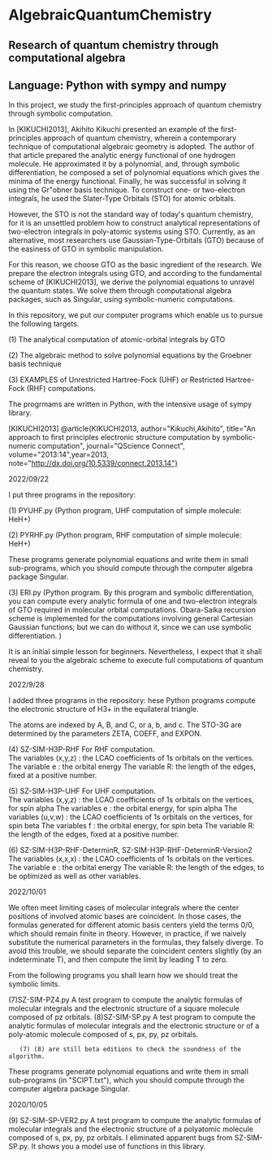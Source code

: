 # AlgebraicQuantumChemistry
## Research of quantum chemistry through computational algebra
## Language: Python with sympy and numpy

In this project,  we study the first-principles approach of quantum chemistry through symbolic computation.

In [KIKUCHI2013], Akihito Kikuchi presented an example of the first-principles approach of quantum chemistry, wherein a contemporary technique of computational algebraic geometry is adopted. The author of that article prepared the analytic energy functional of one hydrogen molecule. He approximated it by a polynomial, and, through symbolic differentiation, he composed a set of polynomial equations which gives the minima of the energy functional.  Finally, he was successful in solving it using the Gr\"obner basis technique. To construct one- or two-electron integrals, he used the Slater-Type Orbitals (STO) for atomic orbitals.

However, the STO  is not the standard way of today's quantum chemistry, for it is an unsettled problem how to construct analytical representations of two-electron integrals in poly-atomic systems using STO.  Currently, as an alternative, most researchers use Gaussian-Type-Orbitals (GTO) because of the easiness of GTO in symbolic manipulation.

For this reason, we choose GTO as the basic ingredient of the research. We prepare the electron integrals using GTO, and according to the fundamental scheme of [KIKUCHI2013], we derive the polynomial equations to unravel the quantum states. We solve them through computational algebra packages, such as Singular, using symbolic-numeric computations.

In this repository, we put our computer programs which enable us to pursue the following targets.

(1) The analytical computation of atomic-orbital integrals by GTO

(2) The algebraic method to solve polynomial equations by the Groebner basis technique

(3) EXAMPLES of Unrestricted Hartree-Fock (UHF) or Restricted Hartree-Fock (RHF) computations.


The progrmams are written in Python, with the intensive usage of sympy library.


[KIKUCHI2013] @article{KIKUCHI2013, author="Kikuchi,Akihito", title="An approach to first principles electronic structure computation by symbolic-numeric computation", journal="QScience Connect",
volume="2013:14",year=2013, note="http://dx.doi.org/10.5339/connect.2013.14"}


2022/09/22

I put three programs  in the repository:

(1) PYUHF.py  (Python program, UHF computation of simple molecule: HeH+)

(2) PYRHF.py  (Python program, RHF computation of simple molecule: HeH+)

These programs generate polynomial equations and write them in small sub-programs, which you should compute through the computer algebra package Singular. 

(3) ERI.py (Python program. By this program and symbolic differentiation, you can compute every analytic formula of one and two-electron integrals of GTO required in molecular orbital computations. Obara-Saika recursion scheme is implemented for the computations involving general Cartesian Gaussian functions; but we can do without it, since we can use symbolic differentiation. )

It is an initial simple lesson for beginners. Nevertheless, I expect that it shall reveal to you the algebraic scheme to execute full computations of quantum chemistry.
 
2022/9/28

I added three programs  in the repository:
hese Python programs compute the electronic structure of H3+ in the equilateral triangle. 
 
 The atoms are indexed by A, B, and C, or a, b, and c.
 The STO-3G are determined by the parameters ZETA, COEFF, and EXPON. 
 
 (4) SZ-SIM-H3P-RHF
       For RHF computation.  
       The variables (x,y,z) : the LCAO coefficients of 1s orbitals on the vertices.
       The variable e : the orbital energy
       The variable R: the length of the edges, fixed at a positive number.
 
 (5) SZ-SIM-H3P-UHF
       For UHF computation.  
       The variables (x,y,z) : the LCAO coefficients of 1s orbitals on the vertices, for spin alpha
       The variables e : the orbital energy, for spin alpha
       The variables (u,v,w) : the LCAO coefficients of 1s orbitals on the vertices, for spin beta
       The variables f : the orbital energy, for spin beta
       The variable R: the length of the edges, fixed at a positive number.
 
 (6) SZ-SIM-H3P-RHF-DeterminR, SZ-SIM-H3P-RHF-DeterminR-Version2
       The variables (x,x,x) : the LCAO coefficients of 1s orbitals on the vertices.
       The variable e : the orbital energy
       The variable R: the length of the edges, to be optimized as well as other variables.

2022/10/01

  We often meet limiting cases of molecular integrals where the center positions of involved atomic bases are coincident. 
  In those cases, the formulas generated for different atomic basis centers yield the terms 0/0, which should remain finite in theory.
  However, in practice, if we naively substitute the numerical parameters in the formulas, they falsely diverge. 
  To avoid this trouble, we should separate the coincident centers slightly (by an indeterminate T), 
  and then compute the limit by leading T to zero. 
  
  From the following programs you shall learn how we should treat the symbolic limits.
 
  (7)SZ-SIM-PZ4.py
      A test program to compute the analytic formulas of molecular integrals and the electronic structure of a square molecule composed of pz orbitals.
  (8)SZ-SIM-SP.py
        A test program to compute the analytic formulas of molecular integrals and the electronic structure or
        of a poly-atomic molecule composed of s, px, py, pz orbitals.
        
       (7) (8) are still beta editions to check the soundness of the algorithm.
   
These programs generate polynomial equations and write them in small sub-programs (in "SCIPT.txt"),
which you should compute through the computer algebra package Singular. 

2020/10/05

 (9) SZ-SIM-SP-VER2.py
        A test program to compute the analytic formulas of molecular integrals and the electronic structure 
        of a polyatomic molecule composed of s, px, py, pz orbitals. I eliminated apparent bugs from SZ-SIM-SP.py. 
        It shows you a model use of functions in this library.  
        
